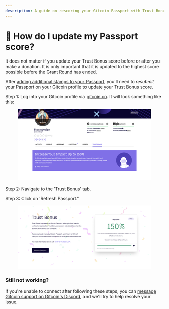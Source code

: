 ```yaml
---
description: A guide on rescoring your Gitcoin Passport with Trust Bonus.
---
```


# 🤔 How do I update my Passport score?

It does not matter if you update your Trust Bonus score before or after you make a donation. It is only important that it is updated to the highest score possible before the Grant Round has ended.&#x20;

After [adding additional stamps to your Passport](../how-do-i-add-passport-stamps/), you'll need to _resubmit_ your Passport on your Gitcoin profile to update your Trust Bonus score.

Step 1: Log into your Gitcoin profile via [gitcoin.co](broken-reference). It will look something like this:

<figure><img src="../../.gitbook/assets/Screenshot 2022-09-07 at 17.57.55 (1).png" alt=""><figcaption></figcaption></figure>

Step 2: Navigate to the 'Trust Bonus' tab.&#x20;

Step 3: Click on 'Refresh Passport."

<figure><img src="../../.gitbook/assets/Screenshot 2022-09-07 at 18.03.44.png" alt=""><figcaption></figcaption></figure>

### Still not working?

If you're unable to connect after following these steps, you can [message Gitcoin support on Gitcoin's Discord](https://discord.gg/b5PEjyVFXT), and we'll try to help resolve your issue.
